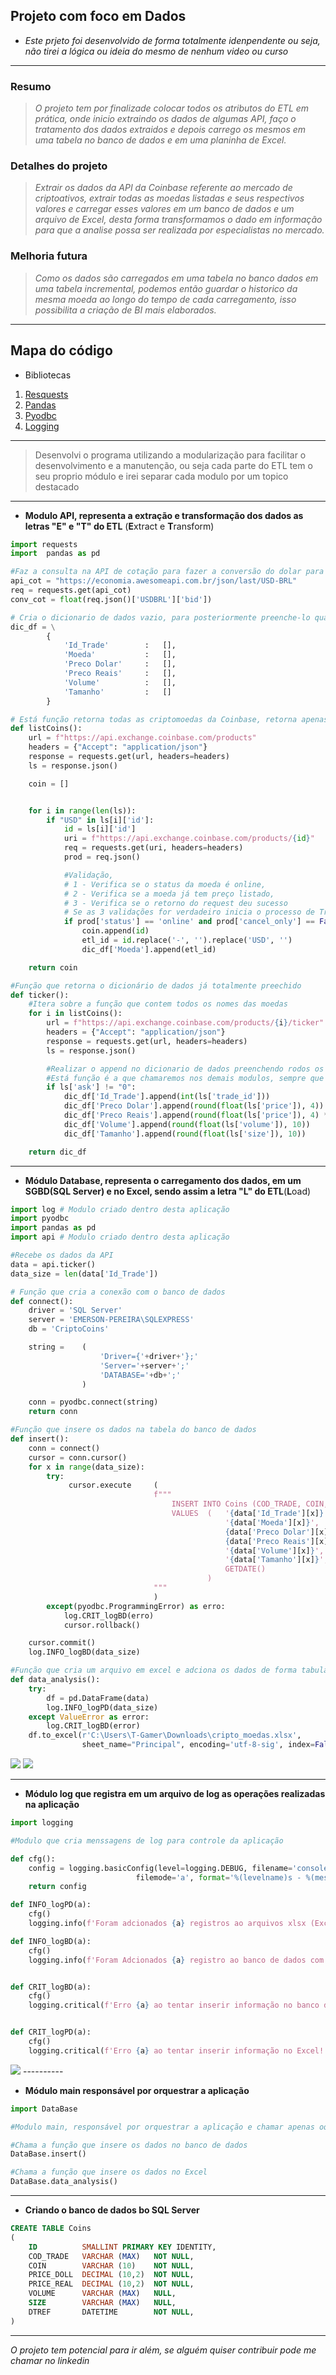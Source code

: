 ## Projeto com foco em Dados

* *Este prjeto foi desenvolvido de forma totalmente idenpendente ou seja, não tirei a lógica ou ideia do mesmo de nenhum video ou curso*
-----
### Resumo
> *O projeto tem por finalizade colocar todos os atributos do ETL em prática, onde inicio extraindo os dados de algumas API, faço o tratamento dos dados extraidos e depois carrego os mesmos em uma tabela no banco de dados e em uma planinha de Excel.*

### Detalhes do projeto
> *Extrair os dados da API da Coinbase referente ao mercado de criptoativos, extrair todas as moedas listadas e seus respectivos valores e carregar esses valores em um banco de dados e um arquivo de Excel, desta forma transformamos o dado em informação para que a analise possa ser realizada por especialistas no mercado.*

### Melhoria futura
> *Como os dados são carregados em uma tabela no banco dados em uma tabela incremental, podemos então guardar o historico da mesma moeda ao longo do tempo de cada carregamento, isso possibilita a criação de BI mais elaborados.*

-----------------

## Mapa do código

 * Bibliotecas
 
 1. [Resquests](https://requests.readthedocs.io/en/latest/)
 2. [Pandas](https://pandas.pydata.org/docs/index.html)
 3. [Pyodbc](https://github.com/mkleehammer/pyodbc/wiki)
 4. [Logging](https://docs.python.org/3/library/logging.html)
 
----

> Desenvolvi o programa utilizando a modularização para facilitar o desenvolvimento e a manutenção, ou seja cada parte do ETL tem o seu proprio módulo e irei separar cada modulo por um topico destacado

----

* **Modulo API, representa a extração e transformação dos dados as letras "E" e "T" do ETL** (**E**xtract e **T**ransform)

~~~python
import requests
import  pandas as pd

#Faz a consulta na API de cotação para fazer a conversão do dolar para o real de forma atualizada
api_cot = "https://economia.awesomeapi.com.br/json/last/USD-BRL"
req = requests.get(api_cot)
conv_cot = float(req.json()['USDBRL']['bid'])

# Cria o dicionario de dados vazio, para posteriormente preenche-lo quando tiver os dados tratados
dic_df = \
        {
            'Id_Trade'        :   [],
            'Moeda'           :   [],
            'Preco Dolar'     :   [],
            'Preco Reais'     :   [],
            'Volume'          :   [],
            'Tamanho'         :   []
        }

# Está função retorna todas as criptomoedas da Coinbase, retorna apenas o nome da criptomeda
def listCoins():
    url = f"https://api.exchange.coinbase.com/products"
    headers = {"Accept": "application/json"}
    response = requests.get(url, headers=headers)
    ls = response.json()

    coin = []


    for i in range(len(ls)):
        if "USD" in ls[i]['id']:
            id = ls[i]['id']
            uri = f"https://api.exchange.coinbase.com/products/{id}"
            req = requests.get(uri, headers=headers)
            prod = req.json()

            #Validação,
            # 1 - Verifica se o status da moeda é online,
            # 2 - Verifica se a moeda já tem preço listado,
            # 3 - Verifica se o retorno do request deu sucesso
            # Se as 3 validações for verdadeiro inicia o processo de Transform e appenda apenas a moeda no dicionário dic_df
            if prod['status'] == 'online' and prod['cancel_only'] == False and req.status_code == 200:
                coin.append(id)
                etl_id = id.replace('-', '').replace('USD', '')
                dic_df['Moeda'].append(etl_id)

    return coin

#Função que retorna o dicionário de dados já totalmente preechido
def ticker():
    #Itera sobre a função que contem todos os nomes das moedas
    for i in listCoins():
        url = f"https://api.exchange.coinbase.com/products/{i}/ticker"
        headers = {"Accept": "application/json"}
        response = requests.get(url, headers=headers)
        ls = response.json()

        #Realizar o append no dicionario de dados preenchendo rodos os atributos
        #Está função é a que chamaremos nos demais modulos, sempre que quisermos acesso aos dados que foram extraidos
        if ls['ask'] != "0":
            dic_df['Id_Trade'].append(int(ls['trade_id']))
            dic_df['Preco Dolar'].append(round(float(ls['price']), 4))
            dic_df['Preco Reais'].append(round(float(ls['price']), 4) * conv_cot) #Utiliza a conversão do dolar para o real de forma atualizada
            dic_df['Volume'].append(round(float(ls['volume']), 10))
            dic_df['Tamanho'].append(round(float(ls['size']), 10))

    return dic_df
~~~

-----------

* **Módulo Database, representa o carregamento dos dados, em um SGBD(SQL Server) e no Excel, sendo assim a letra "L" do ETL**(**L**oad)

~~~python
import log # Modulo criado dentro desta aplicação
import pyodbc
import pandas as pd
import api # Modulo criado dentro desta aplicação

#Recebe os dados da API
data = api.ticker()
data_size = len(data['Id_Trade'])

# Função que cria a conexão com o banco de dados
def connect():
    driver = 'SQL Server'
    server = 'EMERSON-PEREIRA\SQLEXPRESS'
    db = 'CriptoCoins'

    string =    (
                    'Driver={'+driver+'};'
                    'Server='+server+';'
                    'DATABASE='+db+';'
                )

    conn = pyodbc.connect(string)
    return conn

#Função que insere os dados na tabela do banco de dados
def insert():
    conn = connect()
    cursor = conn.cursor()
    for x in range(data_size):
        try:
             cursor.execute     (
                                f"""
                                    INSERT INTO Coins (COD_TRADE, COIN, PRICE_DOLL, PRICE_REAL, VOLUME, SIZE, DTREF)
                                    VALUES  (   '{data['Id_Trade'][x]}', 
                                                '{data['Moeda'][x]}', 
                                                {data['Preco Dolar'][x]}, 
                                                {data['Preco Reais'][x]}, 
                                                '{data['Volume'][x]}', 
                                                '{data['Tamanho'][x]}',
                                                GETDATE()                                            
                                            )
                                """
                                )
        except(pyodbc.ProgrammingError) as erro:
            log.CRIT_logBD(erro)
            cursor.rollback()

    cursor.commit()
    log.INFO_logBD(data_size)

#Função que cria um arquivo em excel e adciona os dados de forma tabulada
def data_analysis():
    try:
        df = pd.DataFrame(data)
        log.INFO_logPD(data_size)
    except ValueError as error:
        log.CRIT_logBD(error)
    df.to_excel(r'C:\Users\T-Gamer\Downloads\cripto_moedas.xlsx',
                sheet_name="Principal", encoding='utf-8-sig', index=False, header=True)

~~~
<img src = img/img_2.png>
<img src = img/img_3.png>

------------------

* **Módulo log que registra em um arquivo de log as operações realizadas na aplicação**

~~~python
import logging

#Modulo que cria menssagens de log para controle da aplicação

def cfg():
    config = logging.basicConfig(level=logging.DEBUG, filename='console.log',
                            filemode='a', format='%(levelname)s - %(message)s - %(asctime)s')
    return config

def INFO_logPD(a):
    cfg()
    logging.info(f'Foram adcionados {a} registros ao arquivos xlsx (Excel) com sucesso!')

def INFO_logBD(a):
    cfg()
    logging.info(f'Foram Adcionados {a} registro ao banco de dados com sucesso!')


def CRIT_logBD(a):
    cfg()
    logging.critical(f'Erro {a} ao tentar inserir informação no banco de dados!')


def CRIT_logPD(a):
    cfg()
    logging.critical(f'Erro {a} ao tentar inserir informação no Excel!')

~~~
<img src = img/img.png>
----------

* **Módulo main responsável por orquestrar a aplicação**

~~~python
import DataBase

#Modulo main, responsável por orquestrar a aplicação e chamar apenas oque deve ser executado

#Chama a função que insere os dados no banco de dados
DataBase.insert()

#Chama a função que insere os dados no Excel
DataBase.data_analysis()
~~~

---------------

* **Criando o banco de dados bo SQL Server**

~~~sql
CREATE TABLE Coins
(
	ID 			SMALLINT PRIMARY KEY IDENTITY,
	COD_TRADE	VARCHAR	(MAX)	NOT NULL,
	COIN		VARCHAR	(10)	NOT NULL,
	PRICE_DOLL	DECIMAL	(10,2)	NOT NULL,
	PRICE_REAL	DECIMAL	(10,2)	NOT NULL,
	VOLUME		VARCHAR	(MAX)	NULL,
	SIZE		VARCHAR	(MAX)	NULL,
	DTREF		DATETIME		NOT NULL,	
)	
~~~

----------
*O projeto tem potencial para ir além, se alguém quiser contribuir pode me chamar no linkedin*
